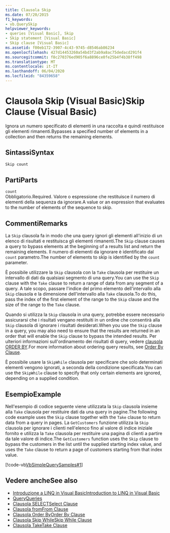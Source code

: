 ```yaml
---
title: Clausola Skip
ms.date: 07/20/2015
f1_keywords:
- vb.QuerySkip
helpviewer_keywords:
- queries [Visual Basic], Skip
- Skip statement [Visual Basic]
- Skip clause [Visual Basic]
ms.assetid: f00eb172-3907-4c43-9745-d8546ab86234
ms.openlocfilehash: 427d14453260a54bd3f2ab9a8ac75dedacd291f4
ms.sourcegitcommit: f8c270376ed905f6a8896ce0fe25b4f4b38ff498
ms.translationtype: MT
ms.contentlocale: it-IT
ms.lasthandoff: 06/04/2020
ms.locfileid: "84359658"
---
```

# <a name="skip-clause-visual-basic"></a><span data-ttu-id="7ad86-102">Clausola Skip (Visual Basic)</span><span class="sxs-lookup"><span data-stu-id="7ad86-102">Skip Clause (Visual Basic)</span></span>
<span data-ttu-id="7ad86-103">Ignora un numero specificato di elementi in una raccolta e quindi restituisce gli elementi rimanenti.</span><span class="sxs-lookup"><span data-stu-id="7ad86-103">Bypasses a specified number of elements in a collection and then returns the remaining elements.</span></span>  
  
## <a name="syntax"></a><span data-ttu-id="7ad86-104">Sintassi</span><span class="sxs-lookup"><span data-stu-id="7ad86-104">Syntax</span></span>  
  
```vb  
Skip count  
```  
  
## <a name="parts"></a><span data-ttu-id="7ad86-105">Parti</span><span class="sxs-lookup"><span data-stu-id="7ad86-105">Parts</span></span>  
 `count`  
 <span data-ttu-id="7ad86-106">Obbligatorio.</span><span class="sxs-lookup"><span data-stu-id="7ad86-106">Required.</span></span> <span data-ttu-id="7ad86-107">Valore o espressione che restituisce il numero di elementi della sequenza da ignorare.</span><span class="sxs-lookup"><span data-stu-id="7ad86-107">A value or an expression that evaluates to the number of elements of the sequence to skip.</span></span>  
  
## <a name="remarks"></a><span data-ttu-id="7ad86-108">Commenti</span><span class="sxs-lookup"><span data-stu-id="7ad86-108">Remarks</span></span>  
 <span data-ttu-id="7ad86-109">La `Skip` clausola fa in modo che una query ignori gli elementi all'inizio di un elenco di risultati e restituisca gli elementi rimanenti.</span><span class="sxs-lookup"><span data-stu-id="7ad86-109">The `Skip` clause causes a query to bypass elements at the beginning of a results list and return the remaining elements.</span></span> <span data-ttu-id="7ad86-110">Il numero di elementi da ignorare è identificato dal `count` parametro.</span><span class="sxs-lookup"><span data-stu-id="7ad86-110">The number of elements to skip is identified by the `count` parameter.</span></span>  
  
 <span data-ttu-id="7ad86-111">È possibile utilizzare la `Skip` clausola con la `Take` clausola per restituire un intervallo di dati da qualsiasi segmento di una query.</span><span class="sxs-lookup"><span data-stu-id="7ad86-111">You can use the `Skip` clause with the `Take` clause to return a range of data from any segment of a query.</span></span> <span data-ttu-id="7ad86-112">A tale scopo, passare l'indice del primo elemento dell'intervallo alla `Skip` clausola e la dimensione dell'intervallo alla `Take` clausola.</span><span class="sxs-lookup"><span data-stu-id="7ad86-112">To do this, pass the index of the first element of the range to the `Skip` clause and the size of the range to the `Take` clause.</span></span>  
  
 <span data-ttu-id="7ad86-113">Quando si utilizza la `Skip` clausola in una query, potrebbe essere necessario assicurarsi che i risultati vengano restituiti in un ordine che consentirà alla `Skip` clausola di ignorare i risultati desiderati.</span><span class="sxs-lookup"><span data-stu-id="7ad86-113">When you use the `Skip` clause in a query, you may also need to ensure that the results are returned in an order that will enable the `Skip` clause to bypass the intended results.</span></span> <span data-ttu-id="7ad86-114">Per ulteriori informazioni sull'ordinamento dei risultati di query, vedere [clausola ORDER BY](order-by-clause.md).</span><span class="sxs-lookup"><span data-stu-id="7ad86-114">For more information about ordering query results, see [Order By Clause](order-by-clause.md).</span></span>  
  
 <span data-ttu-id="7ad86-115">È possibile usare la `SkipWhile` clausola per specificare che solo determinati elementi vengono ignorati, a seconda della condizione specificata.</span><span class="sxs-lookup"><span data-stu-id="7ad86-115">You can use the `SkipWhile` clause to specify that only certain elements are ignored, depending on a supplied condition.</span></span>  
  
## <a name="example"></a><span data-ttu-id="7ad86-116">Esempio</span><span class="sxs-lookup"><span data-stu-id="7ad86-116">Example</span></span>  
 <span data-ttu-id="7ad86-117">Nell'esempio di codice seguente viene utilizzata la `Skip` clausola insieme alla `Take` clausola per restituire dati da una query in pagine.</span><span class="sxs-lookup"><span data-stu-id="7ad86-117">The following code example uses the `Skip` clause together with the `Take` clause to return data from a query in pages.</span></span> <span data-ttu-id="7ad86-118">La `GetCustomers` funzione utilizza la `Skip` clausola per ignorare i clienti nell'elenco fino al valore di indice iniziale fornito e utilizza la `Take` clausola per restituire una pagina di clienti a partire da tale valore di indice.</span><span class="sxs-lookup"><span data-stu-id="7ad86-118">The `GetCustomers` function uses the `Skip` clause to bypass the customers in the list until the supplied starting index value, and uses the `Take` clause to return a page of customers starting from that index value.</span></span>  
  
 [!code-vb[VbSimpleQuerySamples#1](~/samples/snippets/visualbasic/VS_Snippets_VBCSharp/VbSimpleQuerySamples/VB/QuerySamples1.vb#1)]  
  
## <a name="see-also"></a><span data-ttu-id="7ad86-119">Vedere anche</span><span class="sxs-lookup"><span data-stu-id="7ad86-119">See also</span></span>

- [<span data-ttu-id="7ad86-120">Introduzione a LINQ in Visual Basic</span><span class="sxs-lookup"><span data-stu-id="7ad86-120">Introduction to LINQ in Visual Basic</span></span>](../../programming-guide/language-features/linq/introduction-to-linq.md)
- [<span data-ttu-id="7ad86-121">Query</span><span class="sxs-lookup"><span data-stu-id="7ad86-121">Queries</span></span>](index.md)
- [<span data-ttu-id="7ad86-122">Clausola SELECT</span><span class="sxs-lookup"><span data-stu-id="7ad86-122">Select Clause</span></span>](select-clause.md)
- [<span data-ttu-id="7ad86-123">Clausola from</span><span class="sxs-lookup"><span data-stu-id="7ad86-123">From Clause</span></span>](from-clause.md)
- [<span data-ttu-id="7ad86-124">Clausola Order By</span><span class="sxs-lookup"><span data-stu-id="7ad86-124">Order By Clause</span></span>](order-by-clause.md)
- [<span data-ttu-id="7ad86-125">Clausola Skip While</span><span class="sxs-lookup"><span data-stu-id="7ad86-125">Skip While Clause</span></span>](skip-while-clause.md)
- [<span data-ttu-id="7ad86-126">Clausola Take</span><span class="sxs-lookup"><span data-stu-id="7ad86-126">Take Clause</span></span>](take-clause.md)
